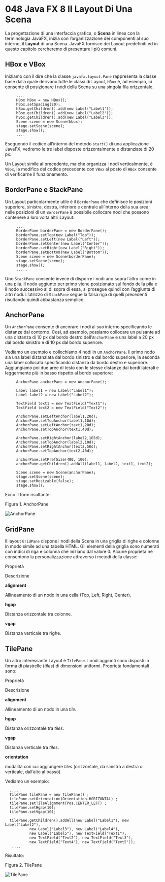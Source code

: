 # 048 Java FX 8 Il Layout Di Una Scena

La progettazione di una interfaccia grafica, o **Scena** in linea con la terminologia JavaFX, inizia con l’organizzazione dei componenti al suo interno, il **Layout** di una Scena. JavaFX fornisce dei Layout predefiniti ed in questo capitolo cercheremo di presentare i più comuni.

## HBox e VBox

Iniziamo con il dire che la classe `javafx.layout.Pane` rappresenta la classe base dalla quale derivano tutte le classi di Layout, `HBox` è, ad esempio, ci consente di posizionare i nodi della Scena su una singola fila orizzontale:

```text
     ....
     HBox hBox = new HBox();
     hBox.setSpacing(20);
     hBox.getChildren().add(new Label("Label1"));
     hBox.getChildren().add(new Label("Label2"));
     hBox.getChildren().add(new Label("Label3"));
     Scene scene = new Scene(hbox);
     stage.setScene(scene);
     stage.show();
     ....
```

Eseguendo il codice all’interno del metodo `start()` di una applicazione JavaFX, vedremo le tre label disposte orizzontalmente e distanziate di 20 px.

Un Layout simile al precedente, ma che organizza i nodi verticalmente, è `VBox`, la modifica del codice precedente con `VBox` al posto di `HBox` consente di verificarne il funzionamento.

## BorderPane e StackPane

Un Layout particolarmente utile è il `BorderPane` che definisce le posizioni superiore, sinistra, destra, inferiore e centrale all’interno della sua area; nelle posizioni di un `BorderPane` è possibile collocare nodi che possono contenere a loro volta altri Layout:

```text
     ....
     BorderPane borderPane = new BorderPane();
     borderPane.setTop(new Label("Top"));
     borderPane.setLeft(new Label("Left"));
     borderPane.setCenter(new Label("Center"));
     borderPane.setRight(new Label("Right"));
     borderPane.setBottom(new Label("Bottom"));
     Scene scene = new Scene(borderPane);
     stage.setScene(scene);
     stage.show();
     .....
```

Uno `StackPane` consente invece di disporre i nodi uno sopra l’altro come in una pila. Il nodo aggiunto per primo viene posizionato sul fondo della pila e il nodo successivo al di sopra di essa, si prosegue quindi con l’aggiunta di altri nodi. L’utilizzo di `StackPane` segue la falsa riga di quelli precedenti risultando quindi abbastanza semplice.

## AnchorPane

Un `AnchorPane` consente di ancorare i nodi al suo interno specificando le distanze dal contorno. Cosi, ad esempio, possiamo collocare un pulsante ad una distanza di 10 px dal bordo destro dell’`AnchorPane` e una label a 20 px dal bordo sinistro e di 10 px dal bordo superiore.

Vediamo un esempio e collochiamo 4 nodi in un `AnchorPane`. Il primo nodo sia una label distanziata dal bordo sinistro e dal bordo superiore, la seconda una label collocata specificando distanza da bordo destro e superiore. Aggiungiamo poi due aree di testo con le stesse distanze dai bordi laterali e leggermente più in basso rispetto al bordo superiore:

```text
     AnchorPane anchorPane = new AnchorPane();

     Label label1 = new Label("Label1");
     Label label2 = new Label("Label2");

     TextField text1 = new TextField("Text1");
     TextField text2 = new TextField("Text2");

     AnchorPane.setLeftAnchor(label1,20d);
     AnchorPane.setTopAnchor(label1,10d);
     AnchorPane.setLeftAnchor(text1,20d);
     AnchorPane.setTopAnchor(text1,40d);

     AnchorPane.setRightAnchor(label2,165d);
     AnchorPane.setTopAnchor(label2,10d);
     AnchorPane.setRightAnchor(text2,50d);
     AnchorPane.setTopAnchor(text2,40d);

     anchorPane.setPrefSize(400, 100);
     anchorPane.getChildren().addAll(label1, label2, text1, text2);

     Scene scene = new Scene(anchorPane);
     stage.setScene(scene);
     stage.setResizable(false);
     stage.show();
```

Ecco il form risultante:

Figura 1. AnchorPane

![AnchorPane](http://www.html.it/wp-content/uploads/2017/04/anchorpane.png)

## GridPane

Il layout `GridPane` dispone i nodi della Scena in una griglia di righe e colonne in modo simile ad una tabella HTML. Gli elementi della griglia sono numerati con indici di riga e colonna che iniziano dal valore 0. Alcune proprietà ne consentono la personalizzazione attraverso i metodi della classe:

Proprietà

Descrizione

**alignment**

Allineamento di un nodo in una cella \(Top, Left, Right, Center\).

**hgap**

Distanza orizzontale tra colonne.

**vgap**

Distanza verticale tra righe.

## TilePane

Un altro interessante Layout è `TilePane`. I nodi aggiunti sono disposti in forma di piastrelle \(_tiles_\) di dimensioni uniformi. Proprietà fondamentali sono:

Proprietà

Descrizione

**alignment**

Allineamento di un nodo in una _tile_.

**hgap**

Distanza orizzontale tra _tiles_.

**vgap**

Distanza verticale tra _tiles_.

**orientation**

modalità con cui aggiungere _tiles_ \(orizzontale, da sinistra a destra o verticale, dall’alto al basso\).

Vediamo un esempio:

```text
  ....
  TilePane tilePane = new TilePane() ;   
  tilePane.setOrientation(Orientation.HORIZONTAL) ; 
  tilePane.setTileAlignment(Pos.CENTER_LEFT) ; 
  tilePane.setHgap(10);
  tilePane.setVgap(10);

  tilePane.getChildren().addAll(new Label("Label1"), new Label("Label2"), 
           new Label("Label3"), new Label("Label4"),
           new Label("Label5"), new TextField("Text1"), 
           new TextField("Text2"), new TextField("Text3"),
           new TextField("Text4"), new TextField("Text5"));
   ....
```

Risultato:

Figura 2. TilePane

![TilePane](http://www.html.it/wp-content/uploads/2017/04/tilepane.png)


